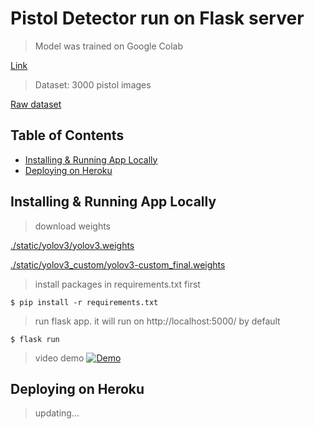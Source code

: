
# Pistol Detector run on Flask server

> Model was trained on Google Colab

[Link](https://colab.research.google.com/drive/1tsi6OPPe5Rynx6EHK25cipytNhdbHHs5?usp=sharing)

> Dataset: 3000 pistol images

[Raw dataset](http://www.mediafire.com/file/pvfircmboaelkxc/Gun_data_labeled.zip/file)

## Table of Contents

- [Installing & Running App Locally](#installing--running-app-locally)
- [Deploying on Heroku](#deploying-on-heroku)

## Installing & Running App Locally

> download weights

[./static/yolov3/yolov3.weights](https://pjreddie.com/media/files/yolov3.weights)

[./static/yolov3_custom/yolov3-custom_final.weights](https://drive.google.com/file/d/1-1odPhkfyL_yaZMJDCkIPqXNtasj-wBF/view)

> install packages in requirements.txt first

```shell
$ pip install -r requirements.txt
```

> run flask app.
> it will run on http://localhost:5000/ by default

```shell
$ flask run
```

> video demo
[![Demo](https://j.gifs.com/yognWV.gif)](https://www.youtube.com/watch?v=I7nvs4nHoQQ)


## Deploying on Heroku

> updating...
